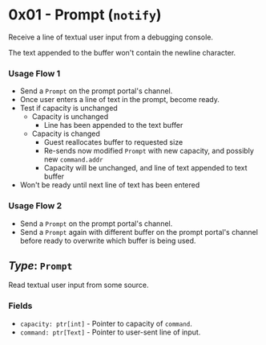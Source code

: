 # 0x01 - Prompt (`notify`) 

Receive a line of textual user input from a debugging console.

The text appended to the buffer won't contain the newline character.

### Usage Flow 1
 - Send a `Prompt` on the prompt portal's channel.
 - Once user enters a line of text in the prompt, become ready.
 - Test if capacity is unchanged
   - Capacity is unchanged
     - Line has been appended to the text buffer
   - Capacity is changed
     - Guest reallocates buffer to requested size
     - Re-sends now modified `Prompt` with new capacity, and possibly new
       `command.addr`
     - Capacity will be unchanged, and line of text appended to text buffer
 - Won't be ready until next line of text has been entered

### Usage Flow 2
 - Send a `Prompt` on the prompt portal's channel.
 - Send a `Prompt` again with different buffer on the prompt portal's channel
   before ready to overwrite which buffer is being used.

## *Type*: `Prompt`

Read textual user input from some source.

### Fields

 - `capacity: ptr[int]` - Pointer to capacity of `command`.
 - `command: ptr[Text]` - Pointer to user-sent line of input.
